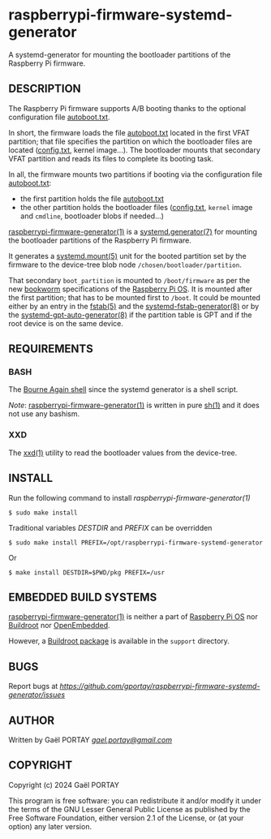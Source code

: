 # raspberrypi-firmware-systemd-generator

A systemd-generator for mounting the bootloader partitions of the Raspberry Pi
firmware.

## DESCRIPTION

The Raspberry Pi firmware supports A/B booting thanks to the optional
configuration file [autoboot.txt].

In short, the firmware loads the file [autoboot.txt] located in the first VFAT
partition; that file specifies the partition on which the bootloader files are
located ([config.txt], kernel image...). The bootloader mounts that secondary
VFAT partition and reads its files to complete its booting task.

In all, the firmware mounts two partitions if booting via the configuration
file [autoboot.txt]:
 - the first partition holds the file [autoboot.txt]
 - the other partition holds the bootloader files ([config.txt], `kernel` image
   and `cmdline`, bootloader blobs if needed...)

[raspberrypi-firmware-generator(1)] is a [systemd.generator(7)] for mounting
the bootloader partitions of the Raspberry Pi firmware.

It generates a [systemd.mount(5)] unit for the booted partition set by the
firmware to the device-tree blob node `/chosen/bootloader/partition`.

That secondary `boot_partition` is mounted to `/boot/firmware` as per the new
[bookworm] specifications of the [Raspberry Pi OS]. It is mounted after the
first partition; that has to be mounted first to `/boot`. It could be mounted
either by an entry in the [fstab(5)] and the [systemd-fstab-generator(8)] or by
the [systemd-gpt-auto-generator(8)] if the partition table is GPT and if the
root device is on the same device.

## REQUIREMENTS

### BASH

The [Bourne Again shell] since the systemd generator is a shell script.

_Note_: [raspberrypi-firmware-generator(1)] is written in pure [sh(1)] and it
does not use any bashism.

### XXD

The [xxd(1)] utility to read the bootloader values from the device-tree.

## INSTALL

Run the following command to install *raspberrypi-firmware-generator(1)*

	$ sudo make install

Traditional variables *DESTDIR* and *PREFIX* can be overridden

	$ sudo make install PREFIX=/opt/raspberrypi-firmware-systemd-generator

Or

	$ make install DESTDIR=$PWD/pkg PREFIX=/usr

## EMBEDDED BUILD SYSTEMS

[raspberrypi-firmware-generator(1)] is neither a part of [Raspberry Pi OS] nor
[Buildroot] nor [OpenEmbedded].

However, a [Buildroot package] is available in the `support` directory.

## BUGS

Report bugs at *https://github.com/gportay/raspberrypi-firmware-systemd-generator/issues*

## AUTHOR

Written by Gaël PORTAY *gael.portay@gmail.com*

## COPYRIGHT

Copyright (c) 2024 Gaël PORTAY

This program is free software: you can redistribute it and/or modify it under
the terms of the GNU Lesser General Public License as published by the Free
Software Foundation, either version 2.1 of the License, or (at your option) any
later version.

[Bourne Again shell]: https://www.gnu.org/software/bash/
[Buildroot package]: support/raspberrypi-firmware-systemd-generator.mk
[Buildroot]: https://buildroot.org/
[OpenEmbedded]: http://www.openembedded.org/
[Raspberry Pi OS]: https://www.raspberrypi.com/software/
[autoboot.txt]: https://www.raspberrypi.com/documentation/computers/config_txt.html#autoboot-txt
[bash(1)]: https://linux.die.net/man/1/bash
[bookworm]: https://www.raspberrypi.com/documentation/computers/config_txt.html#what-is-config-txt
[config.txt]: https://www.raspberrypi.com/documentation/computers/config_txt.html
[fstab(5)]: https://linux.die.net/man/5/fstab
[raspberrypi-firmware-generator(1)]: raspberrypi-firmware-generator
[sh(1)]: https://linux.die.net/man/1/sh
[systemd-fstab-generator(8)]: https://www.freedesktop.org/software/systemd/man/latest/systemd-fstab-generator.html
[systemd-gpt-auto-generator(8)]: https://www.freedesktop.org/software/systemd/man/latest/systemd-gpt-auto-generator.html
[systemd.generator(7)]: https://www.freedesktop.org/software/systemd/man/latest/systemd.generator.html
[systemd.mount(5)]: https://www.freedesktop.org/software/systemd/man/latest/systemd.mount.html
[tryboot]: https://www.raspberrypi.com/documentation/computers/raspberry-pi.html#fail-safe-os-updates-tryboot
[xxd(1)]: https://linux.die.net/man/1/xxd
